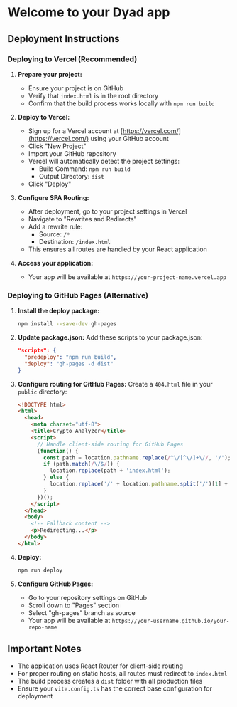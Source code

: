 # Welcome to your Dyad app

## Deployment Instructions

### Deploying to Vercel (Recommended)

1. **Prepare your project:**
   - Ensure your project is on GitHub
   - Verify that `index.html` is in the root directory
   - Confirm that the build process works locally with `npm run build`

2. **Deploy to Vercel:**
   - Sign up for a Vercel account at [https://vercel.com/](https://vercel.com/) using your GitHub account
   - Click "New Project"
   - Import your GitHub repository
   - Vercel will automatically detect the project settings:
     - Build Command: `npm run build`
     - Output Directory: `dist`
   - Click "Deploy"

3. **Configure SPA Routing:**
   - After deployment, go to your project settings in Vercel
   - Navigate to "Rewrites and Redirects"
   - Add a rewrite rule:
     - Source: `/*`
     - Destination: `/index.html`
   - This ensures all routes are handled by your React application

4. **Access your application:**
   - Your app will be available at `https://your-project-name.vercel.app`

### Deploying to GitHub Pages (Alternative)

1. **Install the deploy package:**
   ```bash
   npm install --save-dev gh-pages
   ```

2. **Update package.json:**
   Add these scripts to your package.json:
   ```json
   "scripts": {
     "predeploy": "npm run build",
     "deploy": "gh-pages -d dist"
   }
   ```

3. **Configure routing for GitHub Pages:**
   Create a `404.html` file in your `public` directory:
   ```html
   <!DOCTYPE html>
   <html>
     <head>
       <meta charset="utf-8">
       <title>Crypto Analyzer</title>
       <script>
         // Handle client-side routing for GitHub Pages
         (function() {
           const path = location.pathname.replace(/^\/[^\/]+\//, '/');
           if (path.match(/\/$/)) {
             location.replace(path + 'index.html');
           } else {
             location.replace('/' + location.pathname.split('/')[1] + '/index.html');
           }
         })();
       </script>
     </head>
     <body>
       <!-- Fallback content -->
       <p>Redirecting...</p>
     </body>
   </html>
   ```

4. **Deploy:**
   ```bash
   npm run deploy
   ```

5. **Configure GitHub Pages:**
   - Go to your repository settings on GitHub
   - Scroll down to "Pages" section
   - Select "gh-pages" branch as source
   - Your app will be available at `https://your-username.github.io/your-repo-name`

## Important Notes

- The application uses React Router for client-side routing
- For proper routing on static hosts, all routes must redirect to `index.html`
- The build process creates a `dist` folder with all production files
- Ensure your `vite.config.ts` has the correct base configuration for deployment